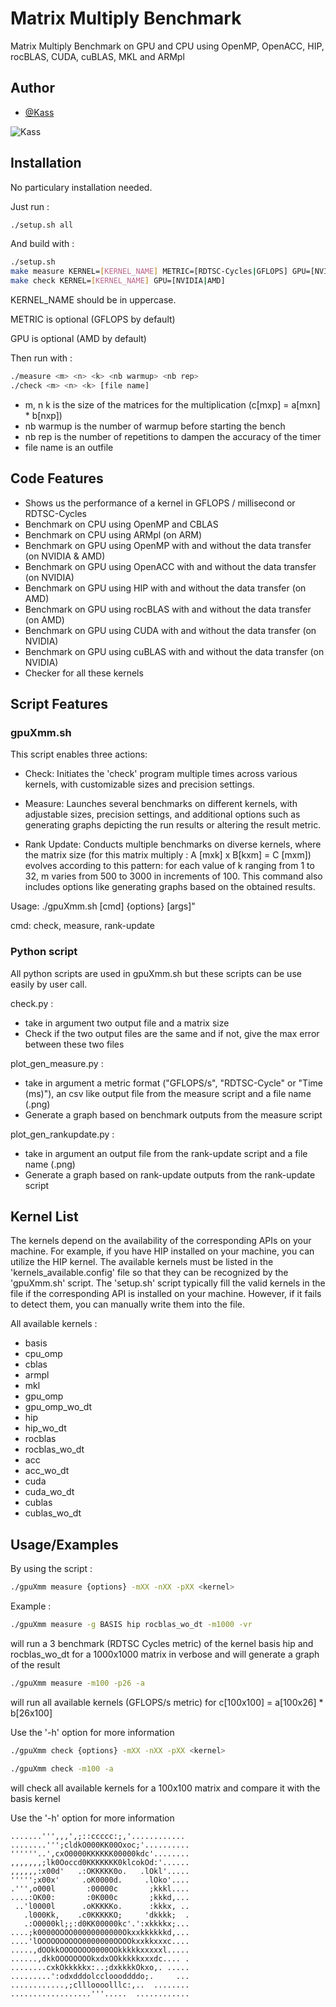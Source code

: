 
# Matrix Multiply Benchmark
Matrix Multiply Benchmark on GPU and CPU using OpenMP, OpenACC, HIP, rocBLAS, CUDA, cuBLAS, MKL and ARMpl


## Author

- [@Kass](https://www.github.com/Kassouley) 

![Kass](https://cdn.discordapp.com/attachments/705826516520665191/1116698582557397062/canvas100.png)


## Installation

No particulary installation needed.

Just run :
```bash
./setup.sh all
```

And build with :
```bash
./setup.sh
make measure KERNEL=[KERNEL_NAME] METRIC=[RDTSC-Cycles|GFLOPS] GPU=[NVIDIA|AMD]
make check KERNEL=[KERNEL_NAME] GPU=[NVIDIA|AMD]
```

KERNEL_NAME should be in uppercase.

METRIC is optional (GFLOPS by default)

GPU is optional (AMD by default)

Then run with :
```bash
./measure <m> <n> <k> <nb warmup> <nb rep>
./check <m> <n> <k> [file name]
```

- m, n k is the size of the matrices for the multiplication (c[mxp] = a[mxn] * b[nxp])
- nb warmup is the number of warmup before starting the bench
- nb rep is the number of repetitions to dampen the accuracy of the timer
- file name is an outfile
    
## Code Features

- Shows us the performance of a kernel in GFLOPS / millisecond or RDTSC-Cycles
- Benchmark on CPU using OpenMP and CBLAS
- Benchmark on CPU using ARMpl (on ARM)
- Benchmark on GPU using OpenMP with and without the data transfer (on NVIDIA & AMD)
- Benchmark on GPU using OpenACC with and without the data transfer (on NVIDIA)
- Benchmark on GPU using HIP with and without the data transfer (on AMD)
- Benchmark on GPU using rocBLAS with and without the data transfer (on AMD)
- Benchmark on GPU using CUDA with and without the data transfer (on NVIDIA)
- Benchmark on GPU using cuBLAS with and without the data transfer (on NVIDIA)
- Checker for all these kernels

## Script Features

### gpuXmm.sh

This script enables three actions:

- Check: Initiates the 'check' program multiple times across various kernels, with customizable sizes and precision settings.

- Measure: Launches several benchmarks on different kernels, with adjustable sizes, precision settings, and additional options such as generating graphs depicting the run results or altering the result metric.

- Rank Update: Conducts multiple benchmarks on diverse kernels, where the matrix size (for this matrix multiply : A [mxk] x B[kxm] = C [mxm]) evolves according to this pattern: for each value of k ranging from 1 to 32, m varies from 500 to 3000 in increments of 100. This command also includes options like generating graphs based on the obtained results.

Usage: ./gpuXmm.sh [cmd] {options} [args]"

cmd: check, measure, rank-update 

### Python script

All python scripts are used in gpuXmm.sh but these scripts can be use easily by user call.

check.py :
- take in argument two output file and a matrix size
- Check if the two output files are the same and if not, give the max error between these two files

plot_gen_measure.py :
- take in argument a metric format ("GFLOPS/s", "RDTSC-Cycle" or "Time (ms)"), an csv like output file from the measure script and a file name (.png)
- Generate a graph based on benchmark outputs from the measure script

plot_gen_rankupdate.py :
- take in argument an output file from the rank-update script and a file name (.png)
- Generate a graph based on rank-update outputs from the rank-update script


## Kernel List

The kernels depend on the availability of the corresponding APIs on your machine. For example, if you have HIP installed on your machine, you can utilize the HIP kernel. The available kernels must be listed in the 'kernels_available.config' file so that they can be recognized by the 'gpuXmm.sh' script. The 'setup.sh' script typically fill the valid kernels in the file if the corresponding API is installed on your machine. However, if it fails to detect them, you can manually write them into the file.

All available kernels :

- basis 
- cpu_omp 
- cblas 
- armpl
- mkl
- gpu_omp 
- gpu_omp_wo_dt 
- hip 
- hip_wo_dt 
- rocblas 
- rocblas_wo_dt
- acc 
- acc_wo_dt 
- cuda 
- cuda_wo_dt 
- cublas
- cublas_wo_dt 


## Usage/Examples

By using the script :

```bash
./gpuXmm measure {options} -mXX -nXX -pXX <kernel>
```

Example :
```bash
./gpuXmm measure -g BASIS hip rocblas_wo_dt -m1000 -vr
```
will run a 3 benchmark (RDTSC Cycles metric) of the kernel basis hip and rocblas_wo_dt for a 1000x1000 matrix in verbose and will generate a graph of the result

```bash
./gpuXmm measure -m100 -p26 -a
```
will run all available kernels (GFLOPS/s metric) for c[100x100] = a[100x26] * b[26x100]

Use the '-h' option for more information

```bash
./gpuXmm check {options} -mXX -nXX -pXX <kernel>
```
```bash
./gpuXmm check -m100 -a
```
will check all available kernels for a 100x100 matrix and compare it with the basis kernel

Use the '-h' option for more information

```
.......''',,,',;::ccccc:;,'............ 
........''';cldkO000KK00Oxoc;'..........
''''''..',cxO0000KKKKKK00000kdc'........
,,,,,,,;lk0Ooccd0KKKKKKK0klcokOd:'......
,,,,,,:x00d'   .:OKKKKK0o.   .lOkl'.....
''''';x00x'     .oK0000d.     .lOko'....
.''',o000l       :00000c       ;kkkl....
....:OK00:       :0K000c       ;kkkd,...
 ..'l0000l      .oKKKKKo.      :kkkx, ..
   .l000Kk,    .c0KKKKKO;     'dkkkk;  .
   .:O0000kl;;:d0KK00000kc'.':xkkkkx;...
....;k0000OOOO00000000000Okxxkkkkkkd,...
....'lOOOOOOOOOO0000000OOOOkxxkkxxxc....
.....,dOOkkOOOOOOO0000OOkkkkkxxxxxl.....
......,dkkOOOOOOOOkxdxOOkkkkkxxxdc.... .
........cxkOkkkkkx:..;dxkkkkOkxo,. .....
.........':odxdddolccloooddddo;.     ...  
............,;cllloooolllc:,..  ........        
..................'''.....  ............        
```
